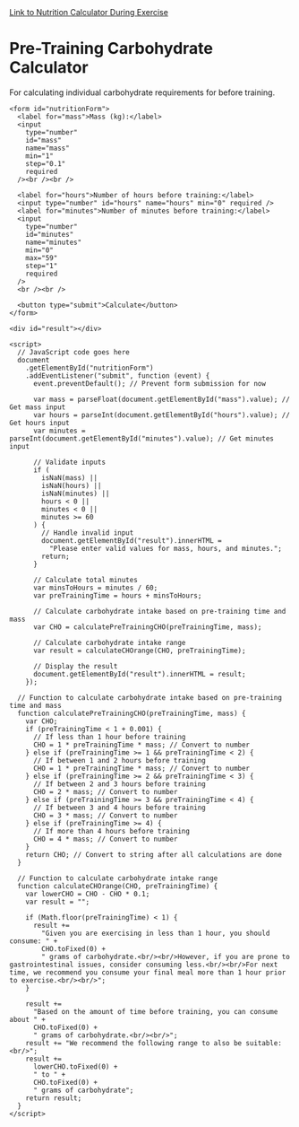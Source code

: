 <html lang="en">
  <head>
    <meta charset="UTF-8" />
    <meta name="viewport" content="width=device-width, initial-scale=1.0" />
    <title>Nutrition Carbohydrate Calculator</title>
    <style>
      /* Add your CSS styles here */
    </style>
  </head>
  <body>
    <a href="/intra_nutritional_calculator.html">Link to Nutrition Calculator During Exercise</a>
    <h1>Pre-Training Carbohydrate Calculator</h1>
    <p>
      For calculating individual carbohydrate requirements for before training.
    </p>

    <form id="nutritionForm">
      <label for="mass">Mass (kg):</label>
      <input
        type="number"
        id="mass"
        name="mass"
        min="1"
        step="0.1"
        required
      /><br /><br />

      <label for="hours">Number of hours before training:</label>
      <input type="number" id="hours" name="hours" min="0" required />
      <label for="minutes">Number of minutes before training:</label>
      <input
        type="number"
        id="minutes"
        name="minutes"
        min="0"
        max="59"
        step="1"
        required
      />
      <br /><br />

      <button type="submit">Calculate</button>
    </form>

    <div id="result"></div>

    <script>
      // JavaScript code goes here
      document
        .getElementById("nutritionForm")
        .addEventListener("submit", function (event) {
          event.preventDefault(); // Prevent form submission for now

          var mass = parseFloat(document.getElementById("mass").value); // Get mass input
          var hours = parseInt(document.getElementById("hours").value); // Get hours input
          var minutes = parseInt(document.getElementById("minutes").value); // Get minutes input

          // Validate inputs
          if (
            isNaN(mass) ||
            isNaN(hours) ||
            isNaN(minutes) ||
            hours < 0 ||
            minutes < 0 ||
            minutes >= 60
          ) {
            // Handle invalid input
            document.getElementById("result").innerHTML =
              "Please enter valid values for mass, hours, and minutes.";
            return;
          }

          // Calculate total minutes
          var minsToHours = minutes / 60;
          var preTrainingTime = hours + minsToHours;

          // Calculate carbohydrate intake based on pre-training time and mass
          var CHO = calculatePreTrainingCHO(preTrainingTime, mass);

          // Calculate carbohydrate intake range
          var result = calculateCHOrange(CHO, preTrainingTime);

          // Display the result
          document.getElementById("result").innerHTML = result;
        });

      // Function to calculate carbohydrate intake based on pre-training time and mass
      function calculatePreTrainingCHO(preTrainingTime, mass) {
        var CHO;
        if (preTrainingTime < 1 + 0.001) {
          // If less than 1 hour before training
          CHO = 1 * preTrainingTime * mass; // Convert to number
        } else if (preTrainingTime >= 1 && preTrainingTime < 2) {
          // If between 1 and 2 hours before training
          CHO = 1 * preTrainingTime * mass; // Convert to number
        } else if (preTrainingTime >= 2 && preTrainingTime < 3) {
          // If between 2 and 3 hours before training
          CHO = 2 * mass; // Convert to number
        } else if (preTrainingTime >= 3 && preTrainingTime < 4) {
          // If between 3 and 4 hours before training
          CHO = 3 * mass; // Convert to number
        } else if (preTrainingTime >= 4) {
          // If more than 4 hours before training
          CHO = 4 * mass; // Convert to number
        }
        return CHO; // Convert to string after all calculations are done
      }

      // Function to calculate carbohydrate intake range
      function calculateCHOrange(CHO, preTrainingTime) {
        var lowerCHO = CHO - CHO * 0.1;
        var result = "";

        if (Math.floor(preTrainingTime) < 1) {
          result +=
            "Given you are exercising in less than 1 hour, you should consume: " +
            CHO.toFixed(0) +
            " grams of carbohydrate.<br/><br/>However, if you are prone to gastrointestinal issues, consider consuming less.<br/><br/>For next time, we recommend you consume your final meal more than 1 hour prior to exercise.<br/><br/>";
        }

        result +=
          "Based on the amount of time before training, you can consume about " +
          CHO.toFixed(0) +
          " grams of carbohydrate.<br/><br/>";
        result += "We recommend the following range to also be suitable:<br/>";
        result +=
          lowerCHO.toFixed(0) +
          " to " +
          CHO.toFixed(0) +
          " grams of carbohydrate";
        return result;
      }
    </script>
  </body>
</html>
